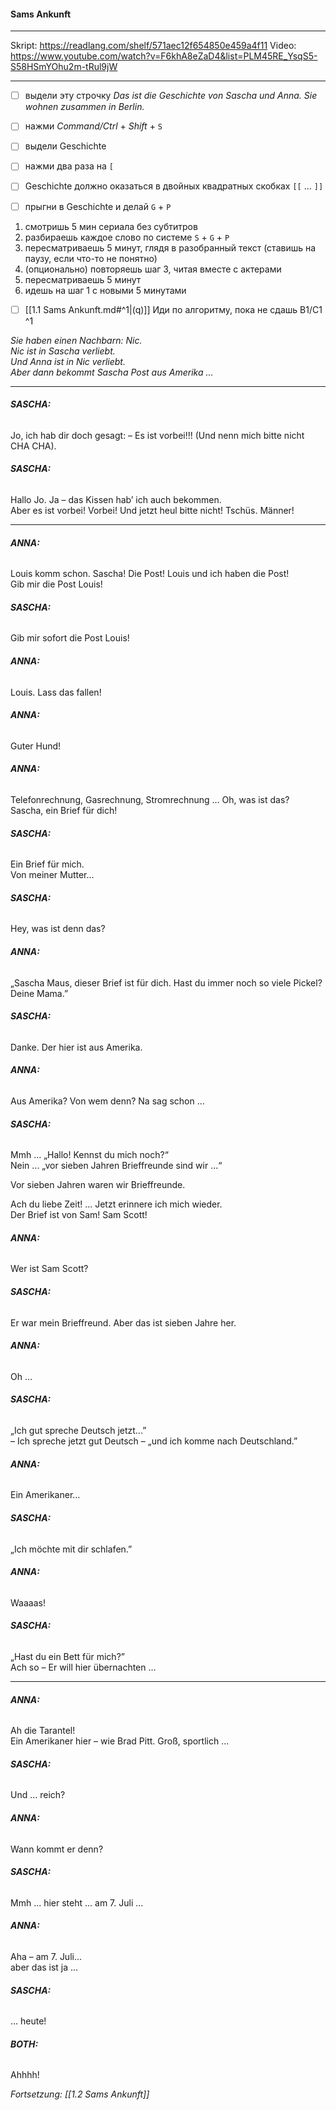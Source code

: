 #### Sams Ankunft

---
Skript: https://readlang.com/shelf/571aec12f654850e459a4f11
Video: https://www.youtube.com/watch?v=F6khA8eZaD4&list=PLM45RE_YsqS5-S58HSmYOhu2m-tRul9jW

---
- [ ] выдели эту строчку
*Das ist die Geschichte von Sascha und Anna. Sie wohnen zusammen in Berlin.*  
- [ ] нажми *Command/Ctrl* + *Shift* + `S`
- [ ] выдели Geschichte
- [ ] нажми два раза на ``[``
- [ ] Geschichte должно оказаться в двойных квадратных скобках `[[` ... `]]`
- [ ] прыгни в Geschichte и делай `G` + `P`




1) смотришь 5 мин сериала без субтитров 
2) разбираешь каждое слово по системе `S` + `G` + `P`
3) пересматриваешь 5 минут, глядя в разобранный текст (ставишь на паузу, если что-то не понятно)
4) (опционально) повторяешь шаг 3, читая вместе с актерами
5) пересматриваешь 5 минут
6) идешь на шаг 1 с новыми 5 минутами
- [ ] [[1.1 Sams Ankunft.md#^1|(q)]] Иди по алгоритму, пока не сдашь B1/C1 ^1



*Sie haben einen Nachbarn: Nic.*  
*Nic ist in Sascha verliebt.*  
*Und Anna ist in Nic verliebt.*  
*Aber dann bekommt Sascha Post aus Amerika ...*

---
###### **SASCHA:** 
Jo, ich hab dir doch gesagt: – Es ist vorbei!!! (Und nenn mich bitte nicht CHA CHA).

###### **SASCHA:** 
Hallo Jo. Ja – das Kissen hab’ ich auch bekommen.  
Aber es ist vorbei! Vorbei! Und jetzt heul bitte nicht! Tschüs. Männer!

---

###### **ANNA:**
Louis komm schon. Sascha! Die Post! Louis und ich haben die Post!  
Gib mir die Post Louis!

###### **SASCHA:** 
Gib mir sofort die Post Louis!

###### **ANNA:**
Louis. Lass das fallen!

###### **ANNA:**
Guter Hund!

###### **ANNA:**
Telefonrechnung, Gasrechnung, Stromrechnung … Oh, was ist das?  
Sascha, ein Brief für dich!

###### **SASCHA:** 
Ein Brief für mich.  
Von meiner Mutter...

###### **SASCHA:** 
Hey, was ist denn das?

###### **ANNA:**
„Sascha Maus, dieser Brief ist für dich. Hast du immer noch so viele Pickel?  
Deine Mama.”

###### **SASCHA:** 
Danke. Der hier ist aus Amerika.

###### **ANNA:**
Aus Amerika? Von wem denn? Na sag schon ...

###### **SASCHA:** 
Mmh … „Hallo! Kennst du mich noch?“  
Nein ... „vor sieben Jahren Brieffreunde sind wir ...“

Vor sieben Jahren waren wir Brieffreunde.

Ach du liebe Zeit! ... Jetzt erinnere ich mich wieder.  
Der Brief ist von Sam! Sam Scott!

###### **ANNA:**
Wer ist Sam Scott?

###### **SASCHA:** 
Er war mein Brieffreund. Aber das ist sieben Jahre her.

###### **ANNA:**
Oh …

###### **SASCHA:** 
„Ich gut spreche Deutsch jetzt...”  
– Ich spreche jetzt gut Deutsch – „und ich komme nach Deutschland.”

###### **ANNA:**
Ein Amerikaner…

###### **SASCHA:** 
„Ich möchte mit dir schlafen.”

###### **ANNA:**
Waaaas!

###### **SASCHA:** 
„Hast du ein Bett für mich?”  
Ach so – Er will hier übernachten …

---

###### **ANNA:**
Ah die Tarantel!  
Ein Amerikaner hier – wie Brad Pitt. Groß, sportlich ...

###### **SASCHA:** 
Und … reich?

###### **ANNA:**
Wann kommt er denn?

###### **SASCHA:** 
Mmh ... hier steht ... am 7. Juli ...

###### **ANNA:**
Aha – am 7. Juli...  
aber das ist ja …

###### **SASCHA:** 
… heute!

###### **BOTH:**
Ahhhh!

*Fortsetzung: [[1.2 Sams Ankunft]]*


